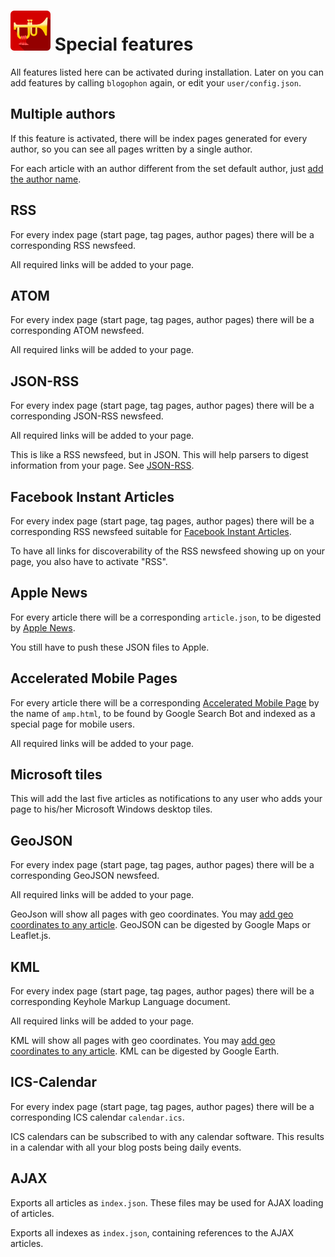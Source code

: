 ![Blogophon -](blogophon.png) Special features
=================

All features listed here can be activated during installation. Later on you can add features by calling `blogophon` again, or edit your `user/config.json`.

Multiple authors
----------------

If this feature is activated, there will be index pages generated for every author, so you can see all pages written by a single author.

For each article with an author different from the set default author, just [add the author name](markdown.md).

RSS
----------------

For every index page (start page, tag pages, author pages) there will be a corresponding RSS newsfeed.

All required links will be added to your page.

ATOM
----------------

For every index page (start page, tag pages, author pages) there will be a corresponding ATOM newsfeed.

All required links will be added to your page.

JSON-RSS
----------------

For every index page (start page, tag pages, author pages) there will be a corresponding JSON-RSS newsfeed.

All required links will be added to your page.

This is like a RSS newsfeed, but in JSON. This will help parsers to digest information from your page. See [JSON-RSS](http://blog.3960.org/post/8478676503/rss-mit-json).

Facebook Instant Articles
-------------------------

For every index page (start page, tag pages, author pages) there will be a corresponding RSS newsfeed suitable for [Facebook Instant Articles](https://developers.facebook.com/docs/instant-articles/publishing/setup-rss-feed).

To have all links for discoverability of the RSS newsfeed showing up on your page, you also have to activate "RSS".

Apple News
----------------

For every article there will be a corresponding `article.json`, to be digested by [Apple News](https://developer.apple.com/library/content/documentation/General/Conceptual/Apple_News_Format_Ref/AppleNewsFormat.html#//apple_ref/doc/uid/TP40015408-CH79-SW1).

You still have to push these JSON files to Apple.

Accelerated Mobile Pages
----------------

For every article there will be a corresponding [Accelerated Mobile Page](https://www.ampproject.org/) by the name of `amp.html`, to be found by Google Search Bot and indexed as a special page for mobile users.

All required links will be added to your page.

Microsoft tiles
----------------

This will add the last five articles as notifications to any user who adds your page to his/her Microsoft Windows desktop tiles.

GeoJSON
-------

For every index page (start page, tag pages, author pages) there will be a corresponding GeoJSON newsfeed.

All required links will be added to your page.

GeoJson will show all pages with geo coordinates. You may [add geo coordinates to any article](markdown.md). GeoJSON can be digested by Google Maps or Leaflet.js.

KML
-------

For every index page (start page, tag pages, author pages) there will be a corresponding Keyhole Markup Language document.

All required links will be added to your page.

KML will show all pages with geo coordinates. You may [add geo coordinates to any article](markdown.md). KML can be digested by Google Earth.

ICS-Calendar
------------

For every index page (start page, tag pages, author pages) there will be a corresponding ICS calendar `calendar.ics`.

ICS calendars can be subscribed to with any calendar software. This results in a calendar with all your blog posts being daily events.

AJAX
-----

Exports all articles as `index.json`. These files may be used for AJAX loading of articles.

Exports all indexes as `index.json`, containing references to the AJAX articles.

